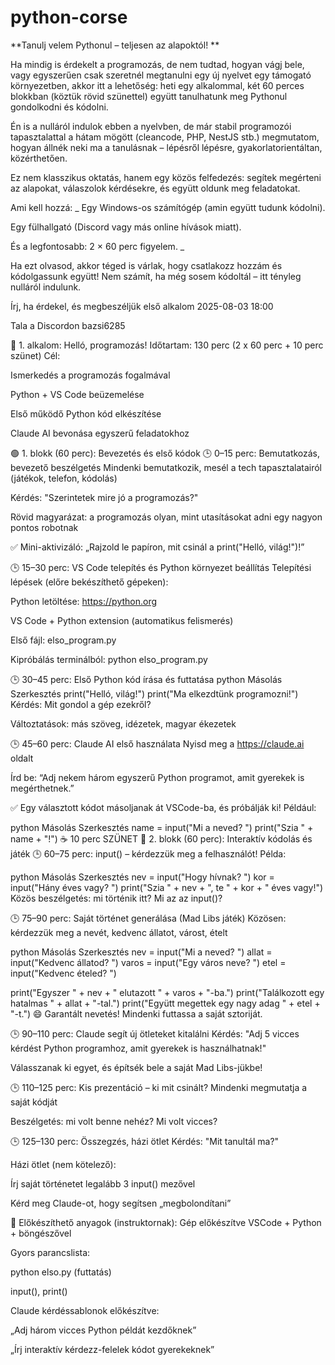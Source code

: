# python-corse
**Tanulj velem Pythonul – teljesen az alapoktól!
**


Ha mindig is érdekelt a programozás, de nem tudtad, hogyan vágj bele, vagy egyszerűen csak szeretnél megtanulni egy új nyelvet egy támogató környezetben, akkor itt a lehetőség: heti egy alkalommal, két 60 perces blokkban (köztük rövid szünettel) együtt tanulhatunk meg Pythonul gondolkodni és kódolni.



Én is a nulláról indulok ebben a nyelvben, de már stabil programozói tapasztalattal a hátam mögött (cleancode, PHP, NestJS stb.) megmutatom, hogyan állnék neki ma a tanulásnak – lépésről lépésre, gyakorlatorientáltan, közérthetően.



Ez nem klasszikus oktatás, hanem egy közös felfedezés: segítek megérteni az alapokat, válaszolok kérdésekre, és együtt oldunk meg feladatokat.



Ami kell hozzá: _ Egy Windows-os számítógép (amin együtt tudunk kódolni).




Egy fülhallgató (Discord vagy más online hívások miatt).




És a legfontosabb: 2 × 60 perc figyelem. _




Ha ezt olvasod, akkor téged is várlak, hogy csatlakozz hozzám és kódolgassunk együtt! Nem számít, ha még sosem kódoltál – itt tényleg nulláról indulunk.

Írj, ha érdekel, és megbeszéljük első alkalom 2025-08-03 18:00

Tala a Discordon bazsi6285

🧭 1. alkalom: Helló, programozás!
Időtartam: 130 perc (2 x 60 perc + 10 perc szünet)
Cél:

Ismerkedés a programozás fogalmával

Python + VS Code beüzemelése

Első működő Python kód elkészítése

Claude AI bevonása egyszerű feladatokhoz

🟢 1. blokk (60 perc): Bevezetés és első kódok
🕒 0–15 perc: Bemutatkozás, bevezető beszélgetés
Mindenki bemutatkozik, mesél a tech tapasztalatairól (játékok, telefon, kódolás)

Kérdés: "Szerintetek mire jó a programozás?"

Rövid magyarázat: a programozás olyan, mint utasításokat adni egy nagyon pontos robotnak

✅ Mini-aktivizáló: „Rajzold le papíron, mit csinál a print("Helló, világ!")!”

🕒 15–30 perc: VS Code telepítés és Python környezet beállítás
Telepítési lépések (előre bekészíthető gépeken):

Python letöltése: https://python.org

VS Code + Python extension (automatikus felismerés)

Első fájl: elso_program.py

Kipróbálás terminálból: python elso_program.py

🕒 30–45 perc: Első Python kód írása és futtatása
python
Másolás
Szerkesztés
print("Helló, világ!")
print("Ma elkezdtünk programozni!")
Kérdés: Mit gondol a gép ezekről?

Változtatások: más szöveg, idézetek, magyar ékezetek

🕒 45–60 perc: Claude AI első használata
Nyisd meg a https://claude.ai oldalt

Írd be:
“Adj nekem három egyszerű Python programot, amit gyerekek is megérthetnek.”

✅ Egy választott kódot másoljanak át VSCode-ba, és próbálják ki!
Például:

python
Másolás
Szerkesztés
name = input("Mi a neved? ")
print("Szia " + name + "!")
☕️ 10 perc SZÜNET
🔵 2. blokk (60 perc): Interaktív kódolás és játék
🕒 60–75 perc: input() – kérdezzük meg a felhasználót!
Példa:

python
Másolás
Szerkesztés
nev = input("Hogy hívnak? ")
kor = input("Hány éves vagy? ")
print("Szia " + nev + ", te " + kor + " éves vagy!")
Közös beszélgetés: mi történik itt? Mi az az input()?

🕒 75–90 perc: Saját történet generálása (Mad Libs játék)
Közösen: kérdezzük meg a nevét, kedvenc állatot, várost, ételt

python
Másolás
Szerkesztés
nev = input("Mi a neved? ")
allat = input("Kedvenc állatod? ")
varos = input("Egy város neve? ")
etel = input("Kedvenc ételed? ")

print("Egyszer " + nev + " elutazott " + varos + "-ba.")
print("Találkozott egy hatalmas " + allat + "-tal.")
print("Együtt megettek egy nagy adag " + etel + "-t.")
😄 Garantált nevetés! Mindenki futtassa a saját sztoriját.

🕒 90–110 perc: Claude segít új ötleteket kitalálni
Kérdés: "Adj 5 vicces kérdést Python programhoz, amit gyerekek is használhatnak!"

Válasszanak ki egyet, és építsék bele a saját Mad Libs-jükbe!

🕒 110–125 perc: Kis prezentáció – ki mit csinált?
Mindenki megmutatja a saját kódját

Beszélgetés: mi volt benne nehéz? Mi volt vicces?

🕒 125–130 perc: Összegzés, házi ötlet
Kérdés: "Mit tanultál ma?"

Házi ötlet (nem kötelező):

Írj saját történetet legalább 3 input() mezővel

Kérd meg Claude-ot, hogy segítsen „megbolondítani”

🧰 Előkészíthető anyagok (instruktornak):
Gép előkészítve VSCode + Python + böngészővel

Gyors parancslista:

python elso.py (futtatás)

input(), print()

Claude kérdéssablonok előkészítve:

„Adj három vicces Python példát kezdőknek”

„Írj interaktív kérdezz-felelek kódot gyerekeknek”
